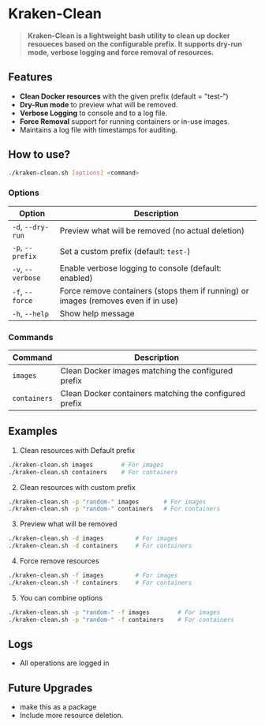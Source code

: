 <!-- <div style="display: flex; align-items: center; gap: 1rem;">
  <img src="assets/KRAKEN LOGO (1).png" alt="Kraken-Clean Logo" width="150" />
  <h1>Kraken-Clean</h1>
</div> -->

# Kraken-Clean
> **Kraken-Clean is a lightweight bash utility to clean up docker resoueces based on the configurable prefix. It supports dry-run mode, verbose logging and force removal of resources.**

## Features
- **Clean Docker resources** with the given prefix (default = "test-") 
- **Dry-Run mode** to preview what will be removed.
- **Verbose Logging** to console and to a log file.
- **Force Removal** support for running containers or in-use images. 
- Maintains a log file with timestamps for auditing. 

## How to use? 
```bash
./kraken-clean.sh [options] <command> 
```

### Options
| Option            | Description                                                                        |
| ----------------- | ---------------------------------------------------------------------------------- |
| `-d`, `--dry-run` | Preview what will be removed (no actual deletion)                                  |
| `-p`, `--prefix`  | Set a custom prefix (default: `test-`)                                             |
| `-v`, `--verbose` | Enable verbose logging to console (default: enabled)                               |
| `-f`, `--force`   | Force remove containers (stops them if running) or images (removes even if in use) |
| `-h`, `--help`    | Show help message                                                                  |

### Commands
| Command      | Description                                            |
| ------------ | ------------------------------------------------------ |
| `images`     | Clean Docker images matching the configured prefix     |
| `containers` | Clean Docker containers matching the configured prefix |

## Examples

1. Clean resources with Default prefix 
```bash
./kraken-clean.sh images        # For images
./kraken-clean.sh containers    # For containers
``` 

2. Clean resources with custom prefix
```bash
./kraken-clean.sh -p "random-" images       # For images
./kraken-clean.sh -p "random-" containers   # For containers
```

3. Preview what will be removed
```bash
./kraken-clean.sh -d images         # For images
./kraken-clean.sh -d containers     # For containers 
``` 

4. Force remove resources
```bash
./kraken-clean.sh -f images         # For images
./kraken-clean.sh -f containers     # For containers
``` 

5. You can combine options 
```bash
./kraken-clean.sh -p "random-" -f images        # For images
./kraken-clean.sh -p "random-" -f containers    # For containers
```

## Logs
- All operations are logged in

## Future Upgrades
- make this as a package
- Include more resource deletion. 